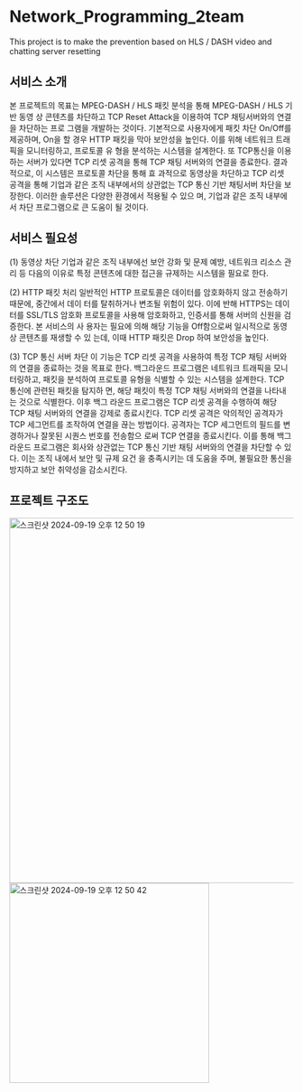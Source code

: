 # Network_Programming_2team
This project is to make the prevention based on HLS / DASH video and chatting server resetting


## 서비스 소개
본 프로젝트의 목표는 MPEG-DASH / HLS 패킷 분석을 통해 MPEG-DASH / HLS 기반 동영 상 콘텐츠를 차단하고 TCP Reset Attack을 이용하여 TCP 채팅서버와의 연결을 차단하는 프로 그램을 개발하는 것이다. 기본적으로 사용자에게 패킷 차단 On/Off를 제공하며, On을 할 경우 HTTP 패킷을 막아 보안성을 높인다. 이를 위해 네트워크 트래픽을 모니터링하고, 프로토콜 유 형을 분석하는 시스템을 설계한다. 또 TCP통신을 이용하는 서버가 있다면 TCP 리셋 공격을 통해 TCP 채팅 서버와의 연결을 종료한다. 결과적으로, 이 시스템은 프로토콜 차단을 통해 효 과적으로 동영상을 차단하고 TCP 리셋 공격을 통해 기업과 같은 조직 내부에서의 상관없는 TCP 통신 기반 채팅서버 차단을 보장한다. 이러한 솔루션은 다양한 환경에서 적용될 수 있으 며, 기업과 같은 조직 내부에서 차단 프로그램으로 큰 도움이 될 것이다.

## 서비스 필요성

(1) 동영상 차단
기업과 같은 조직 내부에선 보안 강화 및 문제 예방, 네트워크 리소스 관리 등 다음의 이유로 특정 콘텐츠에 대한 접근을 규제하는 시스템을 필요로 한다.

(2) HTTP 패킷 처리
일반적인 HTTP 프로토콜은 데이터를 암호화하지 않고 전송하기 때문에, 중간에서 데이 터를 탈취하거나 변조될 위험이 있다. 이에 반해 HTTPS는 데이터를 SSL/TLS 암호화 프로토콜을 사용해 암호화하고, 인증서를 통해 서버의 신원을 검증한다. 본 서비스의 사 용자는 필요에 의해 해당 기능을 Off함으로써 일시적으로 동영상 콘텐츠를 재생할 수 있 는데, 이때 HTTP 패킷은 Drop 하여 보안성을 높인다.

(3) TCP 통신 서버 차단
이 기능은 TCP 리셋 공격을 사용하여 특정 TCP 채팅 서버와의 연결을 종료하는 것을 목표로 한다. 백그라운드 프로그램은 네트워크 트래픽을 모니터링하고, 패킷을 분석하여 프로토콜 유형을 식별할 수 있는 시스템을 설계한다. TCP 통신에 관련된 패킷을 탐지하 면, 해당 패킷이 특정 TCP 채팅 서버와의 연결을 나타내는 것으로 식별한다. 이후 백그 라운드 프로그램은 TCP 리셋 공격을 수행하여 해당 TCP 채팅 서버와의 연결을 강제로 종료시킨다. TCP 리셋 공격은 악의적인 공격자가 TCP 세그먼트를 조작하여 연결을 끊는 방법이다. 공격자는 TCP 세그먼트의 필드를 변경하거나 잘못된 시퀀스 번호를 전송함으 로써 TCP 연결을 종료시킨다. 이를 통해 백그라운드 프로그램은 회사와 상관없는 TCP 통신 기반 채팅 서버와의 연결을 차단할 수 있다. 이는 조직 내에서 보안 및 규제 요건 을 충족시키는 데 도움을 주며, 불필요한 통신을 방지하고 보안 취약성을 감소시킨다.


## 프로젝트 구조도
<img width="647" alt="스크린샷 2024-09-19 오후 12 50 19" src="https://github.com/user-attachments/assets/02b8a10d-b18c-415e-9413-294b0ce1b799">
<img width="354" alt="스크린샷 2024-09-19 오후 12 50 42" src="https://github.com/user-attachments/assets/8ac76115-540f-4a9d-aac0-dc94fb214bfd">
